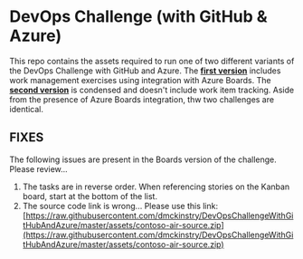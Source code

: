 # DevOps Challenge (with GitHub & Azure)
This repo contains the assets required to run one of two different variants of the DevOps Challenge with GitHub and Azure. The **[first version](assets/boards-integration.md)** includes work management exercises using integration with Azure Boards. The **[second version](assets/github-only.md)** is condensed and doesn't include work item tracking. Aside from the presence of Azure Boards integration, thw two challenges are identical. 

## FIXES

The following issues are present in the Boards version of the challenge. Please review...

1. The tasks are in reverse order. When referencing stories on the Kanban board, start at the bottom of the list.
1. The source code link is wrong...  Please use this link: [https://raw.githubusercontent.com/dmckinstry/DevOpsChallengeWithGitHubAndAzure/master/assets/contoso-air-source.zip](https://raw.githubusercontent.com/dmckinstry/DevOpsChallengeWithGitHubAndAzure/master/assets/contoso-air-source.zip) 
